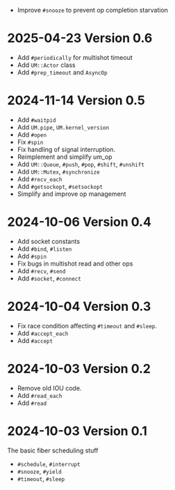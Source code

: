 - Improve `#snooze` to prevent op completion starvation

# 2025-04-23 Version 0.6

- Add `#periodically` for multishot timeout
- Add `UM::Actor` class
- Add `#prep_timeout` and `AsyncOp`

# 2024-11-14 Version 0.5

- Add `#waitpid`
- Add `UM.pipe`, `UM.kernel_version`
- Add `#open`
- Fix `#spin`
- Fix handling of signal interruption.
- Reimplement and simplify um_op
- Add `UM::Queue`, `#push`, `#pop`, `#shift`, `#unshift`
- Add `UM::Mutex`, `#synchronize`
- Add `#recv_each`
- Add `#getsockopt`, `#setsockopt`
- Simplify and improve op management

# 2024-10-06 Version 0.4

- Add socket constants
- Add `#bind`, `#listen`
- Add `#spin`
- Fix bugs in multishot read and other ops
- Add `#recv`, `#send`
- Add `#socket`, `#connect`

# 2024-10-04 Version 0.3

- Fix race condition affecting `#timeout` and `#sleep`.
- Add `#accept_each`
- Add `#accept`

# 2024-10-03 Version 0.2

- Remove old IOU code.
- Add `#read_each`
- Add `#read`

# 2024-10-03 Version 0.1

The basic fiber scheduling stuff

- `#schedule`, `#interrupt`
- `#snooze`, `#yield`
- `#timeout`, `#sleep`
